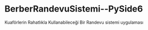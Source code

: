# BerberRandevuSistemi--PySide6
Kuaförlerin Rahatlıkla Kullanabileceği Bir Randevu sistemi uygulaması
